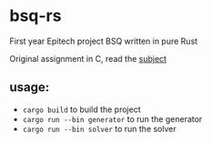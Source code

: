 # bsq-rs

First year Epitech project BSQ written in pure Rust

Original assignment in C, read the [subject](B-CPE-110_BSQ.pdf)

## usage:

* `cargo build` to build the project
* `cargo run --bin generator` to run the generator
* `cargo run --bin solver` to run the solver